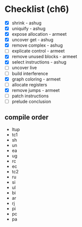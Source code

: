 # Checklist (ch6)

- [x] shrink - ashug
- [x] uniquify - ashug
- [x] expose allocation - armeet
- [x] uncover get - ashug
- [x] remove complex - ashug
- [ ] explicate control - armeet
- [x] remove unused blocks - armeet
- [x] select instructions - ashug
- [ ] uncover live
- [ ] build interference
- [x] graph coloring - armeet
- [ ] allocate registers
- [x] remove jumps - armeet
- [ ] patch instructions
- [ ] prelude conclusion

## compile order

- ltup
- tc1
- sh
- un
- ea
- ug
- rc
- ec
- tc2
- ru
- si
- ul
- bi
- ar
- rj
- pi
- pc
- pa
